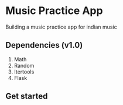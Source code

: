 # Music Practice App
Building a music practice app for indian music

## Dependencies (v1.0)
1. Math
2. Random
3. Itertools
4. Flask

## Get started  
